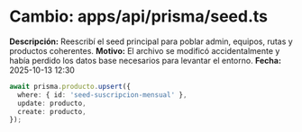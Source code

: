 # Cambio: apps/api/prisma/seed.ts
**Descripción:** Reescribí el seed principal para poblar admin, equipos, rutas y productos coherentes.
**Motivo:** El archivo se modificó accidentalmente y había perdido los datos base necesarios para levantar el entorno.
**Fecha:** 2025-10-13 12:30
```ts
await prisma.producto.upsert({
  where: { id: 'seed-suscripcion-mensual' },
  update: producto,
  create: producto,
});
```

